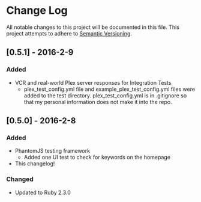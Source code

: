 # Change Log
All notable changes to this project will be documented in this file.
This project attempts to adhere to [Semantic Versioning](http://semver.org/).

## [0.5.1] - 2016-2-9
### Added
- VCR and real-world Plex server responses for Integration Tests
  - plex_test_config.yml file and example_plex_test_config.yml files were added to the test directory.
  plex_test_config.yml is in .gitignore so that my personal information does not make it into the repo.
  



## [0.5.0] - 2016-2-8
### Added
- PhantomJS testing framework
  - Added one UI test to check for keywords on the homepage
- This changelog!
### Changed
- Updated to Ruby 2.3.0